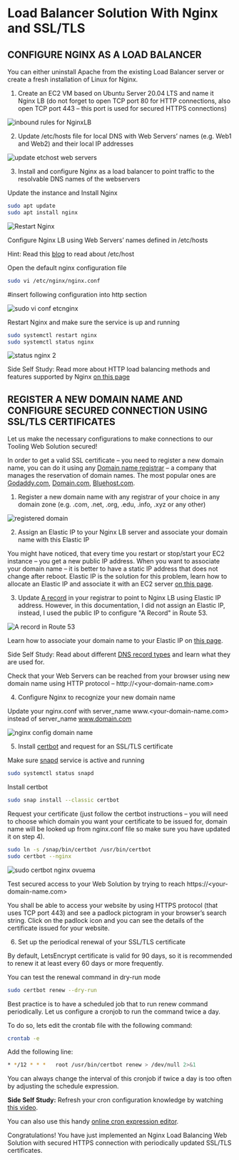 # Load Balancer Solution With Nginx and SSL/TLS

## CONFIGURE NGINX AS A LOAD BALANCER

You can either uninstall Apache from the existing Load Balancer server or create a fresh installation of Linux for Nginx.

1. Create an EC2 VM based on Ubuntu Server 20.04 LTS and name it Nginx LB (do not forget to open TCP port 80 for HTTP connections, also open TCP port 443 – this port is used for secured HTTPS connections)

![inbound rules for NginxLB](https://github.com/SamuelOvuema/Dareyio-pbl/assets/132525203/91099286-175d-44b0-8021-d7484cf37bfd)

2. Update /etc/hosts file for local DNS with Web Servers’ names (e.g. Web1 and Web2) and their local IP addresses

![update etchost web servers](https://github.com/SamuelOvuema/Dareyio-pbl/assets/132525203/dfd582b6-56a5-4fbf-898a-1f0f3866c248)

3. Install and configure Nginx as a load balancer to point traffic to the resolvable DNS names of the webservers

Update the instance and Install Nginx
```bash
sudo apt update
sudo apt install nginx
```
![Restart Nginx](https://github.com/SamuelOvuema/Dareyio-pbl/assets/132525203/2ccdd05f-f1a9-4599-8296-d767281c6a96)

Configure Nginx LB using Web Servers’ names defined in /etc/hosts

Hint: Read this [blog](https://linuxize.com/post/how-to-edit-your-hosts-file/) to read about /etc/host

Open the default nginx configuration file
```bash
sudo vi /etc/nginx/nginx.conf
```

#insert following configuration into http section

![sudo vi conf etcnginx](https://github.com/SamuelOvuema/Dareyio-pbl/assets/132525203/6f363bca-3a70-4185-95d6-87f13ead3ba4)

 
Restart Nginx and make sure the service is up and running

```bash
sudo systemctl restart nginx
sudo systemctl status nginx
```
![status nginx 2](https://github.com/SamuelOvuema/Dareyio-pbl/assets/132525203/736fead6-7294-4303-a86d-1681b143d44b)


Side Self Study: Read more about HTTP load balancing methods and features supported by Nginx [on this page](https://docs.nginx.com/nginx/admin-guide/load-balancer/http-load-balancer/)


## REGISTER A NEW DOMAIN NAME AND CONFIGURE SECURED CONNECTION USING SSL/TLS CERTIFICATES

Let us make the necessary configurations to make connections to our Tooling Web Solution secured!

In order to get a valid SSL certificate – you need to register a new domain name, you can do it using any [Domain name registrar](https://en.wikipedia.org/wiki/Domain_name_registrar) – a company that manages the reservation of domain names. The most popular ones are [Godaddy.com](https://godaddy.com/), [Domain.com](https://www.domain.com/), [Bluehost.com](https://www.bluehost.com/).

1. Register a new domain name with any registrar of your choice in any domain zone (e.g. .com, .net, .org, .edu, .info, .xyz or any other)

![registered domain](https://github.com/SamuelOvuema/Dareyio-pbl/assets/132525203/170125d8-3d8a-4c3f-912c-87c30233a0ac)


2. Assign an Elastic IP to your Nginx LB server and associate your domain name with this Elastic IP

You might have noticed, that every time you restart or stop/start your EC2 instance – you get a new public IP address. When you want to associate your domain name – it is better to have a static IP address that does not change after reboot. Elastic IP is the solution for this problem, learn how to allocate an Elastic IP and associate it with an EC2 server [on this page](https://docs.aws.amazon.com/AWSEC2/latest/UserGuide/elastic-ip-addresses-eip.html).

3. Update [A record](https://www.cloudflare.com/learning/dns/dns-records/dns-a-record/) in your registrar to point to Nginx LB using Elastic IP address. However, in this documentation, I did not assign an Elastic IP, instead, I used the public IP to configure "A Record" in Route 53.

![A record in Route 53](https://github.com/SamuelOvuema/Dareyio-pbl/assets/132525203/0979680f-e8f6-499b-a085-7b1c0bead7ff)

Learn how to associate your domain name to your Elastic IP on [this page](https://medium.com/progress-on-ios-development/connecting-an-ec2-instance-with-a-godaddy-domain-e74ff190c233).

Side Self Study: Read about different [DNS record types](https://www.cloudflare.com/learning/dns/dns-records/) and learn what they are used for.

Check that your Web Servers can be reached from your browser using new domain name using HTTP protocol – http://<your-domain-name.com>

4. Configure Nginx to recognize your new domain name

Update your nginx.conf with server_name www.<your-domain-name.com> instead of server_name www.domain.com

![nginx config domain name](https://github.com/SamuelOvuema/Dareyio-pbl/assets/132525203/1de8f32a-8d0e-4d3c-ad0f-423ef27ba898)

5. Install [certbot](https://certbot.eff.org/) and request for an SSL/TLS certificate

Make sure [snapd](https://snapcraft.io/snapd) service is active and running
```bash
sudo systemctl status snapd
```
Install certbot
```bash
sudo snap install --classic certbot
```
Request your certificate (just follow the certbot instructions – you will need to choose which domain you want your certificate to be issued for, domain name will be looked up from nginx.conf file so make sure you have updated it on step 4).
```bash
sudo ln -s /snap/bin/certbot /usr/bin/certbot
sudo certbot --nginx
```

![sudo certbot nginx ovuema](https://github.com/SamuelOvuema/Dareyio-pbl/assets/132525203/76dd6b73-cd03-4403-8a66-05692f62f359)

Test secured access to your Web Solution by trying to reach https://<your-domain-name.com>

You shall be able to access your website by using HTTPS protocol (that uses TCP port 443) and see a padlock pictogram in your browser’s search string.
Click on the padlock icon and you can see the details of the certificate issued for your website.     


6. Set up the periodical renewal of your SSL/TLS certificate

By default, LetsEncrypt certificate is valid for 90 days, so it is recommended to renew it at least every 60 days or more frequently.

You can test the renewal command in dry-run mode
```bash
sudo certbot renew --dry-run
```

Best practice is to have a scheduled job that to run renew command periodically. Let us configure a cronjob to run the command twice a day.

To do so, lets edit the crontab file with the following command:
```bash
crontab -e
```

Add the following line:
```bash
* */12 * * *   root /usr/bin/certbot renew > /dev/null 2>&1
```

You can always change the interval of this cronjob if twice a day is too often by adjusting the schedule expression.

**Side Self Study:** Refresh your cron configuration knowledge by watching [this video](https://youtu.be/4g1i0ylvx3A).

You can also use this handy [online cron expression editor](https://crontab.guru/).

Congratulations!
You have just implemented an Nginx Load Balancing Web Solution with secured HTTPS connection with periodically updated SSL/TLS certificates.

















































